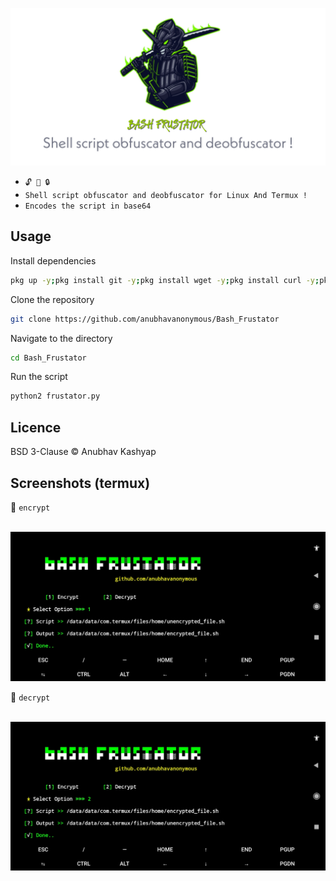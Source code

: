 
<img src="logo.jpg"><br>


* `🔓 🔐 🔒`<br />
* `Shell script obfuscator and deobfuscator for Linux And Termux !`
* `Encodes the script in base64`

## Usage
Install dependencies
```bash
pkg up -y;pkg install git -y;pkg install wget -y;pkg install curl -y;pkg install openssl -y;pkg install python2 -y;pip2 install requests;pip2 install mechanize;pip2 install bs4;pip2 install uncompyle6;npm install -g bash-obfuscate
```
Clone the repository
```bash
git clone https://github.com/anubhavanonymous/Bash_Frustator
```
Navigate to the directory
```bash
cd Bash_Frustator
```
Run the script
```bash
python2 frustator.py
```

## Licence
BSD 3-Clause © Anubhav Kashyap

## Screenshots (termux)
🎋 `encrypt`

<br>
<img src="IMG_20210603_190203.jpg"><br>

🎋 `decrypt`

<br>
<img src="IMG_20210603_190222.jpg"><br>
